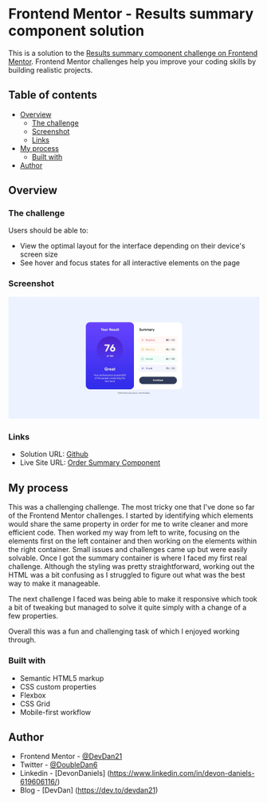 # Frontend Mentor - Results summary component solution

This is a solution to the [Results summary component challenge on Frontend Mentor](https://www.frontendmentor.io/challenges/results-summary-component-CE_K6s0maV). Frontend Mentor challenges help you improve your coding skills by building realistic projects.

## Table of contents

- [Overview](#overview)
  - [The challenge](#the-challenge)
  - [Screenshot](#screenshot)
  - [Links](#links)
- [My process](#my-process)
  - [Built with](#built-with)
- [Author](#author)

## Overview

### The challenge

Users should be able to:

- View the optimal layout for the interface depending on their device's screen size
- See hover and focus states for all interactive elements on the page

### Screenshot

![Snapshot](/assets/images/results-summary-snapshot.JPG)

### Links

- Solution URL: [Github](https://github.com/DevDan21/results-summary-component.git)
- Live Site URL: [Order Summary Component](https://devdan21.github.io/results-summary-component/)

## My process

This was a challenging challenge. The most tricky one that I've done so far of the Frontend Mentor challenges.
I started by identifying which elements would share the same property in order for me to write cleaner and more efficient code.
Then worked my way from left to write, focusing on the elements first on the left container and then working on the elements within the right container.
Small issues and challenges came up but were easily solvable. Once I got the summary container is where I faced my first real challenge. Although the styling was pretty straightforward, working out the HTML was a bit confusing as I struggled to figure out what was the best way to make it manageable.

The next challenge I faced was being able to make it responsive which took a bit of tweaking but managed to solve it quite simply with a change of a few properties.

Overall this was a fun and challenging task of which I enjoyed working through.

### Built with

- Semantic HTML5 markup
- CSS custom properties
- Flexbox
- CSS Grid
- Mobile-first workflow

## Author

- Frontend Mentor - [@DevDan21](https://www.frontendmentor.io/profile/yourusername)
- Twitter - [@DoubleDan6](https://twitter.com/DoubleDan6)
- Linkedin - [DevonDaniels] (https://www.linkedin.com/in/devon-daniels-619606116/)
- Blog - [DevDan] (https://dev.to/devdan21)
